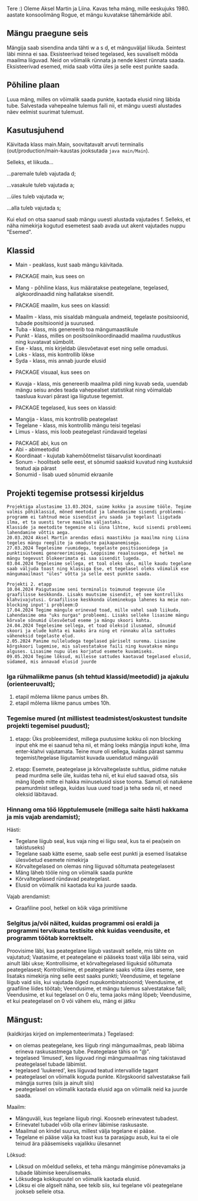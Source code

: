 Tere :)
Oleme Aksel Martin ja Liina.
Kavas teha mäng, mille eeskujuks 1980. aastate konsoolimäng Rogue, et mängu kuvatakse tähemärkide abil.

## Mängu praegune seis

Mängija saab sisendina anda tähti w a s d, et mänguväljal liikuda. Seintest läbi minna ei saa.
Eksisteerivad teised tegelased, kes suvaliselt mööda maailma liiguvad. Neid on võimalik
rünnata ja nende käest rünnata saada. Eksisteerivad esemed, mida saab võtta üles ja selle eest punkte saada.

## Põhiline plaan

Luua mäng, milles on võimalik saada punkte, kaotada elusid ning läbida tube.
Salvestada vahepealne tulemus faili nii, et mängu uuesti alustades näev eelmist suurimat tulemust.

## Kasutusjuhend

Käivitada klass main.Main, soovitatavalt arvuti terminalis (out/production/main-kaustas jooksutada `java main/Main`).

Selleks, et liikuda...

...paremale tuleb vajutada d;

...vasakule tuleb vajutada a;

...üles tuleb vajutada w;

...alla tuleb vajutada s;

Kui elud on otsa saanud saab mängu uuesti alustada vajutades f.
Selleks, et näha nimekirja kogutud esemetest saab avada uut akent vajutades nuppu "Esemed".

## Klassid

* Main - peaklass, kust saab mängu käivitada.

- PACKAGE main, kus sees on

* Mang - põhiline klass, kus määratakse peategelane, tegelased, algkoordinaadid ning hallatakse sisendit.

- PACKAGE maailm, kus sees on klassid:

* Maailm - klass, mis sisaldab mänguala andmeid, tegelaste positsioonid, tubade positsioonid ja suurused.
* Tuba - klass, mis genereerib toa mängumaastikule
* Punkt - klass, milles on positsoiinikoordinaadid maailma ruudustikus ning kuvatavat sümbolit.
* Ese - klass, mis kirjeldab ülesvõetavat eset ning selle omadusi.
* Loks - klass, mis kontrollib lõkse 
* Syda - klass, mis annab juurde elusid

- PACKAGE visuaal, kus sees on

* Kuvaja - klass, mis genereerib maailma pildi ning kuvab seda, uuendab mängu seisu andes teada vahepealset statistikat
  ning võimaldab taasluua kuvari pärast iga liigutuse tegemist.

- PACKAGE tegelased, kus sees on klassid:

* Mangija - klass, mis kontrollib peategelast
* Tegelane - klass, mis kontrollib mängu teisi tegelasi
* Limus - klass, mis loob peategelast ründavaid tegelasi

- PACKAGE abi, kus on
- Abi - abimeetodid
- Koordinaat - kujutab kahemõõtmelist täisarvulist koordinaati
- Sonum - hoolitseb selle eest, et sõnumid saaksid kuvatud ning kustuksid teatud aja pärast
- Sonumid - lisab uued sõnumid ekraanile

## Projekti tegemise protsessi kirjeldus

```
Projektiga alustasime 13.03.2024, saime kokku ja asusime tööle. Tegime valmis põhiklassid, mõned meetodid ja lahendasime sisendi probleemi- programm ei tahtnud meie sisendist aru saada ja tegelast liigutada ilma, et ta uuesti terve maailma väljastaks.
Klasside ja meetodite tegemine oli üsna lihtne, kuid sisendi probleemi lahendamine võttis aega.
20.03.2024 Aksel Martin arendas edasi maastikku ja maailma ning Liina tegeles mängu reeglite ja omaduste paikapanemisega.
27.03.2024 Tegelesime ruumidega, tegelaste positsioonidega ja punktisüsteemi genereerimisega. Leppisime reaalsusega, et hetkel me mängu tegevust blokeerimata ei saa sisendit lugeda.
03.04.2024 Tegelesime sellega, et toal oleks uks, mille kaudu tegelane saab väljuda toast ning klassiga Ese, et tegelasel oleks võimalik ese mängumaailmast "üles" võtta ja selle eest punkte saada.

Projekti 2. etapp
10.04.2024 Paigutasime seni terminalis toimunud tegevuse üle graafilisse keskkonda. Lisaks muutsime sisendit, et see kontrolliks klahvivajutusi. Graafilisse keskkonda üleminekuga lahenes ka meie non-blocking input'i probleem:D
17.04.2024 Tegime mängule erinevad toad, mille vahel saab liikuda. Lahendasime oma "uks nurgas" probleemi. Lisaks selleke lisasime mängu kõrvale sõnumid ülesvõetud eseme ja mängu skoori kohta. 
24.04.2024 Tegelesime sellega, et toad oleksid ilusamad, sõnumid skoori ja elude kohta ei kaoks ära ning et rünnaku alla sattudes väheneksid tegelaste elud.
2.05.2024 Panime nulleludega tegelased päriselt surema. Lisasime kõrgskoori lugemise, mis salvestatakse faili ning kuvatakse mängu alguses. Lisasime nupu üles korjatud esemete kuvamiseks.
09.05.2024 Tegime lõksud, millesse sattudes kaotavad tegelased elusid, südamed, mis annavad elusid juurde
```

### Iga rühmaliikme panus (sh tehtud klassid/meetodid) ja ajakulu (orienteeruvalt);

1. etapil mõlema liikme panus umbes 8h.
2. etapil mõlema liikme panus umbes 10h.

### Tegemise mured (nt millistest teadmistest/oskustest tundsite projekti tegemisel puudust);

1. etapp:
   Üks probleemidest, millega puutusime kokku oli non blocking input ehk me ei saanud teha nii, et mäng loeks mängija
   inputi kohe, ilma enter-klahvi vajutamata.
   Teine mure oli sellega, kuidas pärast sammu tegemist/tegelase liigutamist kuvada uuendatud mänguväli

2. etapp:
   Esemete, peategelase ja kõrvaltegelaste suhtlus, pidime natuke pead murdma selle üle, kuidas teha nii,
   et kui elud saavad otsa, siis mäng lõpeb mitte ei hakka miinuselusid sisse tooma.
   Samuti oli natukene peamurdmist sellega, kuidas luua uued toad ja teha seda nii, et need oleksid läbitavad.

### Hinnang oma töö lõpptulemusele (millega saite hästi hakkama ja mis vajab arendamist);

Hästi:

* Tegelane liigub seal, kus vaja ning ei liigu seal, kus ta ei pea(sein on takistuseks)
* Tegelane saab kätte eseme, saab selle eest punkti ja esemed lisatakse ülesvõetud esemete nimekirja
* Kõrvaltegelased on olemas ning liiguvad sõltumata peategelasest
* Mäng läheb tööle ning on võimalik saada punkte
* Kõrvaltegelased ründavad peategelast.
* Elusid on võimalik nii kaotada kui ka juurde saada.

Vajab arendamist:

* Graafiline pool, hetkel on kõik väga primitiivne

### Selgitus ja/või näited, kuidas programmi osi eraldi ja programmi tervikuna testisite ehk kuidas veendusite, et programm töötab korrektselt.

Proovisime läbi, kas peategelane liigub vastavalt sellele, mis tähte on vajutatud;
Vaatasime, et peategelane ei pääseks toast välja läbi seina, vaid ainult läbi ukse;
Kontrollisime, et kõrvaltegelased liiguksid sõltumata peategelasest;
Kontrollisime, et peategelane saaks võtta üles eseme, see lisataks nimekirja ning selle eest saaks punkti;
Veendusime, et tegelane liigub vaid siis, kui vajutada õiged nupukombinatsioonid;
Veendusime, et graafiline liides töötab;
Veendusime, et mängu tulemus salvestatakse faili;
Veendusime, et kui tegelasel on 0 elu, tema jaoks mäng lõpeb;
Veendusime, et kui peategelasel on 0 või vähem elu, mäng ei jätku

## Mängust:

(kaldkirjas kirjed on implementeerimata.)
Tegelased:

* on olemas peategelane, kes liigub ringi mängumaailmas, peab läbima erineva raskusastmega tube. Peategelase tähis
  on "@".
* tegelased 'limused', kes liiguvad ringi mängumaailmas ning takistavad peategelasel tubade läbimist.
* tegelased 'luukered', kes liiguvad teatud intervallide tagant
* peategelasel on võimalik koguda punkte. Kõrgskoorid salvestatakse faili mängija surres (siis ja ainult siis)
* peategelasel on võimalik kaotada elusid aga on võimalik neid ka juurde saada.

Maailm:

* Mänguväli, kus tegelane liigub ringi. Koosneb erinevatest tubadest.
* Erinevatel tubadel võib olla erinev läbimise raskusaste.
* Maailmal on kindel suurus, millest välja tegelane ei pääse.
* Tegelane ei pääse välja ka toast kus ta parasjagu asub, kui ta ei ole teinud ära pääsemiseks vajalikku ülesannet

Lõksud:

* Lõksud on mõeldud selleks, et teha mängu mängimise põnevamaks ja tubade läbimise keerulisemaks.
* Lõksudega kokkupuutel on võimalik kaotada elusid.
* Lõksu ei ole algselt näha, see tekib siis, kui tegelane või peategelane jookseb sellele otsa. 

